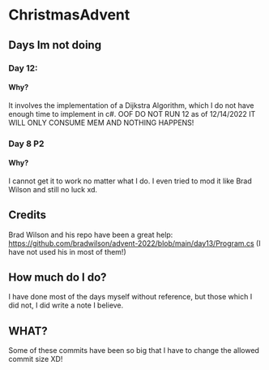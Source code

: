 # ChristmasAdvent
## Days Im not doing
### Day 12: 
#### Why?
It involves the implementation of a Dijkstra Algorithm, which I do not have enough time to implement in c#.
OOF DO NOT RUN 12 as of 12/14/2022 IT WILL ONLY CONSUME MEM AND NOTHING HAPPENS!
### Day 8 P2
#### Why?
I cannot get it to work no matter what I do. I even tried to mod it like Brad Wilson and still no luck xd.


## Credits
Brad Wilson and his repo have been a great help: https://github.com/bradwilson/advent-2022/blob/main/day13/Program.cs (I have not used his in most of them!)

## How much do I do?
I have done most of the days myself without reference, but those which I did not, I did write a note I believe.
## WHAT?
Some of these commits have been so big that I have to change the allowed commit size XD!
